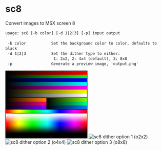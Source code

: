 sc8
===

Convert images to MSX screen 8

```
usage: sc8 [-b color] [-d 1|2|3] [-p] input output

 -b color           Set the background color to color, defaults to black
 -d 1|2|3           Set the dither type to either:
                     1: 2x2, 2: 4x4 (default), 3: 8x8
 -p                 Generate a preview image, 'output.png'
```

![Original 24bit](/example/chart.png?raw=true "Original 24bit")
![sc8 dither option 1 (o2x2)](/example/chart_d1.png?raw=true "sc8 dither option 1 (o2x2)")
![sc8 dither option 2 (o4x4)](/example/chart_d2.png?raw=true "sc8 dither option 2 (o4x4)")
![sc8 dither option 3 (o8x8)](/example/chart_d3.png?raw=true "sc8 dither option 3 (o8x8)")

